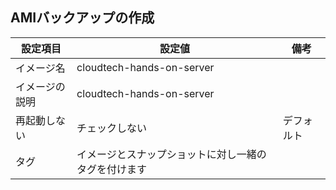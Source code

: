 ## AMIバックアップの作成
|  設定項目      | 設定値                                               | 備考       | 
| -------------- | ---------------------------------------------------- | ---------- | 
| イメージ名     | cloudtech-hands-on-server                            |            | 
| イメージの説明 | cloudtech-hands-on-server                            |            | 
| 再起動しない   | チェックしない                                       | デフォルト | 
| タグ           | イメージとスナップショットに対し一緒のタグを付けます |            | 